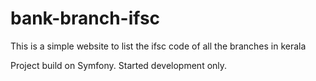 # bank-branch-ifsc
This is a simple website to list the ifsc code of all the branches in kerala

Project build on Symfony.
Started development only.
